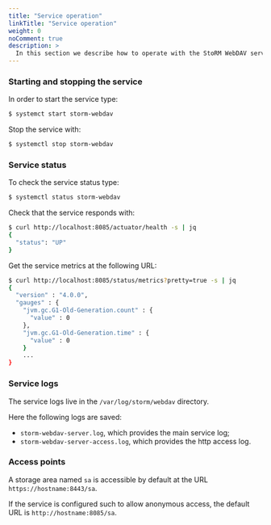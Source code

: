 ```yaml
---
title: "Service operation"
linkTitle: "Service operation"
weight: 0
noComment: true
description: >
  In this section we describe how to operate with the StoRM WebDAV service. 
---
```


### Starting and stopping the service

In order to start the service type:

```bash
$ systemct start storm-webdav
```

Stop the service with:

```bash
$ systemctl stop storm-webdav
```

### Service status

To check the service status type:

```bash
$ systemctl status storm-webdav
```

Check that the service responds with:

```bash
$ curl http://localhost:8085/actuator/health -s | jq
{
  "status": "UP"
}
```

Get the service metrics at the following URL:

```bash
$ curl http://localhost:8085/status/metrics?pretty=true -s | jq
{
  "version" : "4.0.0",
  "gauges" : {
    "jvm.gc.G1-Old-Generation.count" : {
      "value" : 0
    },
    "jvm.gc.G1-Old-Generation.time" : {
      "value" : 0
    }
    ...
}
```

### Service logs

The service logs live in the `/var/log/storm/webdav` directory.

Here the following logs are saved:

- `storm-webdav-server.log`, which provides the main service log;
- `storm-webdav-server-access.log`, which provides the http access log.

### Access points

A storage area named `sa` is accessible by default at the URL
`https://hostname:8443/sa`.

If the service is configured such to allow anonymous access, the default URL
is `http://hostname:8085/sa`.
